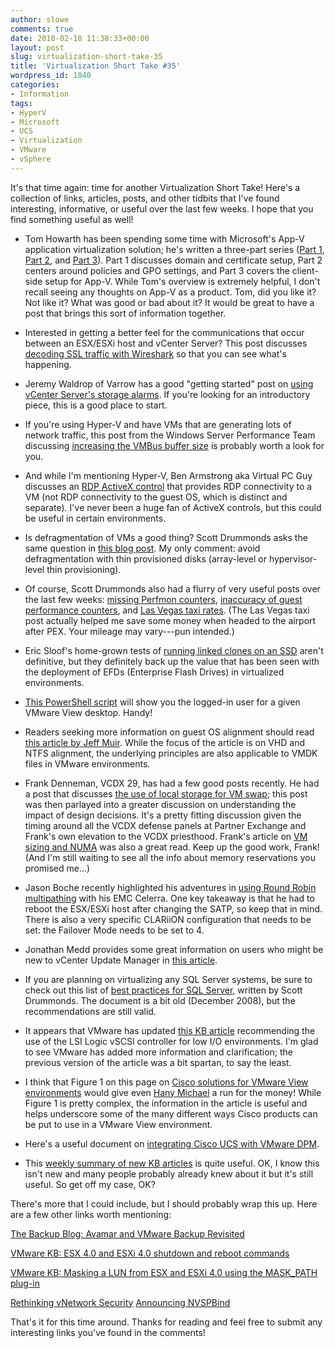 ```yaml
---
author: slowe
comments: true
date: 2010-02-18 11:38:33+00:00
layout: post
slug: virtualization-short-take-35
title: 'Virtualization Short Take #35'
wordpress_id: 1840
categories:
- Information
tags:
- HyperV
- Microsoft
- UCS
- Virtualization
- VMware
- vSphere
---
```


It's that time again: time for another Virtualization Short Take! Here's a collection of links, articles, posts, and other tidbits that I've found interesting, informative, or useful over the last few weeks. I hope that you find something useful as well!

* Tom Howarth has been spending some time with Microsoft's App-V application virtualization solution; he's written a three-part series ([Part 1](http://planetvm.net/blog/?p=1117), [Part 2](http://planetvm.net/blog/?p=1201), and [Part 3](http://planetvm.net/blog/?p=1223)). Part 1 discusses domain and certificate setup, Part 2 centers around policies and GPO settings, and Part 3 covers the client-side setup for App-V. While Tom's overview is extremely helpful, I don't recall seeing any thoughts on App-V as a product. Tom, did you like it? Not like it? What was good or bad about it? It would be great to have a post that brings this sort of information together.

* Interested in getting a better feel for the communications that occur between an ESX/ESXi host and vCenter Server? This post discusses [decoding SSL traffic with Wireshark](http://breathalize.co.uk/2010/01/26/decoding-ssl-traffic-between-a-vcentre-server-and-esx-host/) so that you can see what's happening.

* Jeremy Waldrop of Varrow has a good "getting started" post on [using vCenter Server's storage alarms](http://jeremywaldrop.wordpress.com/2010/01/24/vmware-vsphere-vcenter-storage-alarms/). If you're looking for an introductory piece, this is a good place to start.

* If you're using Hyper-V and have VMs that are generating lots of network traffic, this post from the Windows Server Performance Team discussing [increasing the VMBus buffer size](http://blogs.technet.com/winserverperformance/archive/2010/02/02/increase-vmbus-buffer-sizes-to-increase-network-throughput-to-guest-vms.aspx) is probably worth a look for you.

* And while I'm mentioning Hyper-V, Ben Armstrong aka Virtual PC Guy discusses an [RDP ActiveX control](http://blogs.msdn.com/virtual_pc_guy/archive/2010/02/03/hyper-v-activex-rdp-control.aspx) that provides RDP connectivity to a VM (not RDP connectivity to the guest OS, which is distinct and separate). I've never been a huge fan of ActiveX controls, but this could be useful in certain environments.

* Is defragmentation of VMs a good thing? Scott Drummonds asks the same question in [this blog post](http://vpivot.com/2010/02/12/windows-guest-defragmentation/). My only comment: avoid defragmentation with thin provisioned disks (array-level or hypervisor-level thin provisioning).

* Of course, Scott Drummonds also had a flurry of very useful posts over the last few weeks: [missing Perfmon counters](http://vpivot.com/2010/01/26/vmware-perfmon-counters-missing-on-vsphere/), [inaccuracy of guest performance counters](http://vpivot.com/2010/02/10/inaccuracy-of-in-guest-performance-counters/), and [Las Vegas taxi rates](http://vpivot.com/2010/02/11/las-vegas-taxi-rates/). (The Las Vegas taxi post actually helped me save some money when headed to the airport after PEX. Your mileage may vary---pun intended.)

* Eric Sloof's home-grown tests of [running linked clones on an SSD](http://www.ntpro.nl/blog/archives/1413-Hosting-20-linked-clones-on-SSD-storage.html) aren't definitive, but they definitely back up the value that has been seen with the deployment of EFDs (Enterprise Flash Drives) in virtualized environments.

* [This PowerShell script](http://virtualisedreality.com/2010/01/24/powershell-scipt-for-vmware-view-vsphere-who-is-logged-into-which-vm/) will show you the logged-in user for a given VMware View desktop. Handy!

* Readers seeking more information on guest OS alignment should read [this article by Jeff Muir](http://citrixblogger.org/2010/02/07/vhd-versus-ntfs-alignment/). While the focus of the article is on VHD and NTFS alignment, the underlying principles are also applicable to VMDK files in VMware environments.

* Frank Denneman, VCDX 29, has had a few good posts recently. He had a post that discusses [the use of local storage for VM swap](http://frankdenneman.nl/2010/02/impact-of-host-local-vm-swap-on-ha-and-drs/); this post was then parlayed into a greater discussion on understanding the impact of design decisions. It's a pretty fitting discussion given the timing around all the VCDX defense panels at Partner Exchange and Frank's own elevation to the VCDX priesthood. Frank's article on [VM sizing and NUMA](http://frankdenneman.nl/2010/02/sizing-vms-and-numa-nodes/) was also a great read. Keep up the good work, Frank! (And I'm still waiting to see all the info about memory reservations you promised me...)

* Jason Boche recently highlighted his adventures in [using Round Robin multipathing](http://www.boche.net/blog/index.php/2010/02/04/configure-vmware-esxi-round-robin-on-emc-storage/) with his EMC Celerra. One key takeaway is that he had to reboot the ESX/ESXi host after changing the SATP, so keep that in mind. There is also a very specific CLARiiON configuration that needs to be set: the Failover Mode needs to be set to 4.

* Jonathan Medd provides some great information on users who might be new to vCenter Update Manager in [this article](http://www.simple-talk.com/sysadmin/virtualization/using-vmware-vcenter-update-manager-to-keep-your-vsphere-hosts-up-to-date-with-patching/).

* If you are planning on virtualizing any SQL Server systems, be sure to check out this list of [best practices for SQL Server](http://communities.vmware.com/docs/DOC-8964), written by Scott Drummonds. The document is a bit old (December 2008), but the recommendations are still valid.

* It appears that VMware has updated [this KB article](http://kb.vmware.com/selfservice/search.do?cmd=displayKC&docType=kc&externalId=1017652) recommending the use of the LSI Logic vSCSI controller for low I/O environments. I'm glad to see VMware has added more information and clarification; the previous version of the article was a bit spartan, to say the least.

* I think that Figure 1 on this page on [Cisco solutions for VMware View environments](http://www.cisco.com/en/US/docs/solutions/Enterprise/Data_Center/vmware/cisco_VMwareView.html) would give even [Hany Michael](http://www.hypervizor.com/) a run for the money! While Figure 1 is pretty complex, the information in the article is useful and helps underscore some of the many different ways Cisco products can be put to use in a VMware View environment.

* Here's a useful document on [integrating Cisco UCS with VMware DPM](https://supportforums.cisco.com/docs/DOC-8582).

* This [weekly summary of new KB articles](http://blogs.vmware.com/kbdigest/2010/02/new-articles-published-for-week-ending-02142010.html) is quite useful. OK, I know this isn't new and many people probably already knew about it but it's still useful. So get off my case, OK?

There's more that I could include, but I should probably wrap this up. Here are a few other links worth mentioning:

[The Backup Blog: Avamar and VMware Backup Revisited](http://thebackupblog.typepad.com/thebackupblog/2010/01/avamar-and-vmware-backup-revisited.html)  

[VMware KB: ESX 4.0 and ESXi 4.0 shutdown and reboot commands](http://kb.vmware.com/selfservice/search.do?cmd=displayKC&docType=kc&externalId=1013193)  

[VMware KB: Masking a LUN from ESX and ESXi 4.0 using the MASK_PATH plug-in](http://kb.vmware.com/selfservice/microsites/search.do?language=en_US&cmd=displayKC&externalId=1009449)  

[Rethinking vNetwork Security](http://www.virtualizationpractice.com/blog/?p=4284)
[Announcing NVSPBind](http://blogs.technet.com/jhoward/archive/2010/01/25/announcing-nvspbind.aspx)

That's it for this time around. Thanks for reading and feel free to submit any interesting links you've found in the comments!
